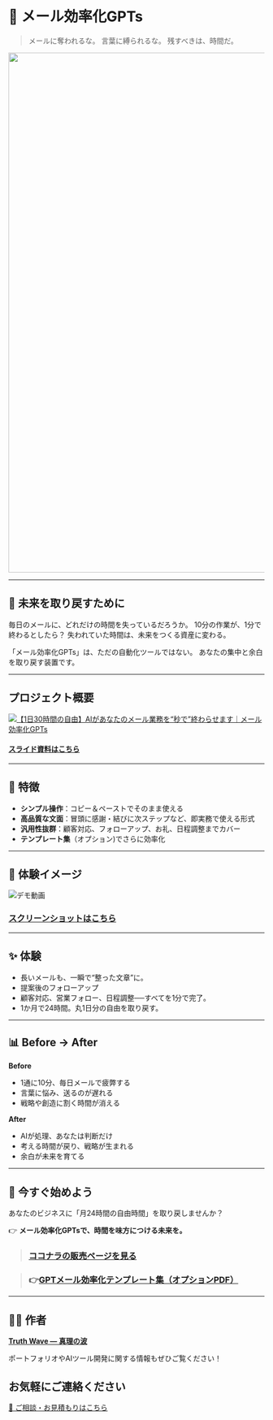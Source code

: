 # 📌 メール効率化GPTs

> メールに奪われるな。
> 言葉に縛られるな。
> 残すべきは、時間だ。

<p align="center">

<img width="1536" height="1024" alt="偉人の知恵で、アイデアを磨き上げる" src="https://github.com/user-attachments/assets/cb45d091-1188-474e-98d8-513f0ee47857" />

</p>

---

## 🧠 未来を取り戻すために
毎日のメールに、どれだけの時間を失っているだろうか。
10分の作業が、1分で終わるとしたら？
失われていた時間は、未来をつくる資産に変わる。

「メール効率化GPTs」は、ただの自動化ツールではない。
あなたの集中と余白を取り戻す装置です。

---


## プロジェクト概要
[![【1日30時間の自由】AIがあなたのメール業務を“秒で”終わらせます｜メール効率化GPTs](https://github.com/user-attachments/assets/01f90e1c-2ff7-4f44-a1cb-1a7172f77c46)](https://youtu.be/MfXPDFgx4UI)

#### [スライド資料はこちら](https://github.com/truthwave/mail-efficiency-gpts/tree/main/%E8%B3%87%E6%96%99/%E3%83%A1%E3%83%BC%E3%83%AB%E5%8A%B9%E7%8E%87%E5%8C%96GPTs)


---

## 🎯 特徴
- **シンプル操作**：コピー＆ペーストでそのまま使える  
- **高品質な文面**：冒頭に感謝・結びに次ステップなど、即実務で使える形式  
- **汎用性抜群**：顧客対応、フォローアップ、お礼、日程調整までカバー  
- **テンプレート集**（オプション)でさらに効率化  

---

## 📸 **体験イメージ**
![デモ動画](https://github.com/TomoAIDayori/mail-efficiency-gpts/blob/main/%E8%B3%87%E6%96%99/%E3%83%87%E3%83%A2%E5%8B%95%E7%94%BB.gif)

### [スクリーンショットはこちら](https://github.com/truthwave/mail-efficiency-gpts/tree/main/%E8%B3%87%E6%96%99/%E3%82%B9%E3%82%AF%E3%83%AA%E3%83%BC%E3%83%B3%E3%82%B7%E3%83%A7%E3%83%83%E3%83%88)


---

## ✨ 体験
- 長いメールも、一瞬で“整った文章”に。
- 提案後のフォローアップ  
- 顧客対応、営業フォロー、日程調整──すべてを1分で完了。  
- 1か月で24時間。丸1日分の自由を取り戻す。 

---

## 📊 Before → After
**Before**
- 1通に10分、毎日メールで疲弊する
- 言葉に悩み、送るのが遅れる
- 戦略や創造に割く時間が消える

**After**
- AIが処理、あなたは判断だけ
- 考える時間が戻り、戦略が生まれる
- 余白が未来を育てる

---

## 🧭 今すぐ始めよう
あなたのビジネスに「月24時間の自由時間」を取り戻しませんか？ 

👉 **メール効率化GPTsで、時間を味方につける未来を。** 
>  ### [ココナラの販売ページを見る](https://coconala.com/contents_market/pictures/cmf3ndqpl00xr6s0houn6itv9)

> ### 👉[GPTメール効率化テンプレート集（オプションPDF）](https://coconala.com/services/3850924)

---

## 🧑‍💻 作者

**[Truth Wave ― 真理の波](https://github.com/truthwave)**  

ポートフォリオやAIツール開発に関する情報もぜひご覧ください！


## お気軽にご連絡ください
[📩 ご相談・お見積もりはこちら](mailto:realmadrid71214591@gmail.com)

